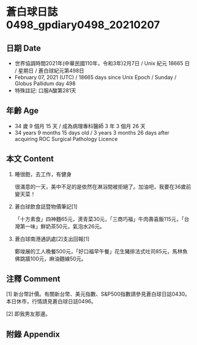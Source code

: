 [_metadata_:encoding]: - "utf-8"
[_metadata_:language]: - "zh-Hant-TW"
[_metadata_:fileformat]: - "markdown"
[_metadata_:MIME_type]: - "text/plain"
[_metadata_:markdown_version]: - "commonmark version 0.29"
[_metadata_:markdown_spec]: - "https://spec.commonmark.org/0.29/"

# 蒼白球日誌0498_gpdiary0498_20210207 #

## 日期 Date ##

* 世界協調時間2021年(中華民國110年，令和3年)2月7日 / Unix 紀元 18665 日 / 星期日 / 蒼白球紀元第498日
* February 07, 2021 (UTC) / 18665 days since Unix Epoch / Sunday / Globus Pallidum day 498
* 特殊註記: 口服A酸第281天

## 年齡 Age ##

* 34 歲 9 個月 15 天 / 成為病理專科醫師 3 年 3 個月 26 天
* 34 years 9 months 15 days old / 3 years 3 months 26 days after acquiring ROC Surgical Pathology Licence

## 本文 Content ##

1. 睡很飽，去工作，有健身

    很滿意的一天，美中不足的是依然在淋浴間被拒絕了。加油吧，我要在36歲前變天菜！
    
2. 蒼白球飲食誌暨物價筆記[1]

    「十方素食」四神麵65元，燙青菜30元，「三商巧福」牛肉壽喜飯115元，「台灣第一味」鮮奶茶50元，氣泡水26元。
    
3. 蒼白球南港通訊處[2]支出回報[1]
    
    鄭竣展的工人晚餐500元，「好口福早午餐」花生豬排法式吐司85元，馬林魚佛跳牆100元，麻油麵線50元。

## 注釋 Comment ##

[1] 新台幣計價。有關新台幣、美元指數、S&P500指數請參見蒼白球日誌0430。本日休市，行情請見蒼白球日誌0496。

[2] 即我男友那邊。

## 附錄 Appendix ##

